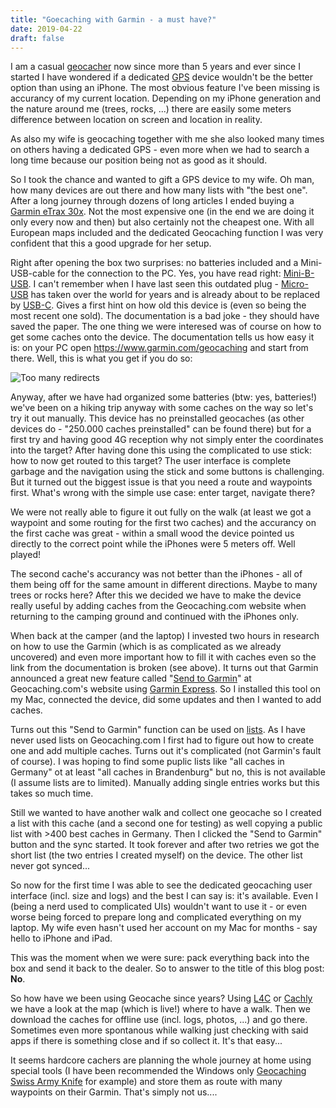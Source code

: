 ```yaml
---
title: "Goecaching with Garmin - a must have?"
date: 2019-04-22
draft: false
---
```

I am a casual [geocacher](https://www.geocaching.com/play) now since more than 5 years and ever since I started I have wondered if a dedicated [GPS](https://en.wikipedia.org/wiki/Global_Positioning_System) device wouldn't be the better option than using an iPhone. The most obvious feature I've been missing is accurancy of my current location. Depending on my iPhone generation and the nature around me (trees, rocks, ...) there are easily some meters difference between location on screen and location in reality.

As also my wife is geocaching together with me she also looked many times on others having a dedicated GPS - even more when we had to search a long time because our position being not as good as it should.

So I took the chance and wanted to gift a GPS device to my wife. Oh man, how many devices are out there and how many lists with "the best one". After a long journey through dozens of long articles I ended buying a [Garmin eTrax 30x](https://buy.garmin.com/de-DE/DE/p/518048). Not the most expensive one (in the end we are doing it only every now and then) but also certainly not the cheapest one. With all European maps included and the dedicated Geocaching function I was very confident that this a good upgrade for her setup.

Right after opening the box two surprises: no batteries included and a Mini-USB-cable for the connection to the PC. Yes, you have read right: [Mini-B-USB](https://en.wikipedia.org/wiki/USB_hardware#Mini_connectors). I can't remember when I have last seen this outdated plug - [Micro-USB](https://en.wikipedia.org/wiki/USB_hardware#Micro_connectors) has taken over the world for years and is already about to be replaced by [USB-C](https://en.wikipedia.org/wiki/USB-C). Gives a first hint on how old this device is (even so being the most recent one sold). The documentation is a bad joke - they should have saved the paper. The one thing we were interesed was of course on how to get some caches onto the device. The documentation tells us how easy it is: on your PC open <https://www.garmin.com/geocaching> and start from there. Well, this is what you get if you do so:

![Too many redirects](/img/tooManyRedirectsGarmin.jpg "Too many redirects")

Anyway, after we have had organized some batteries (btw: yes, batteries!) we've been on a hiking trip anyway with some caches on the way so let's try it out manually. This device has no preinstalled geocaches (as other devices do - "250.000 caches preinstalled" can be found there) but for a first try and having good 4G reception why not simply enter the coordinates into the target? After having done this using the complicated to use stick: how to now get routed to this target? The user interface is complete garbage and the navigation using the stick and some buttons is challenging. But it turned out the biggest issue is that you need a route and waypoints first. What's wrong with the simple use case: enter target, navigate there?

We were not really able to figure it out fully on the walk (at least we got a waypoint and some routing for the first two caches) and the accurancy on the first cache was great - within a small wood the device pointed us directly to the correct point while the iPhones were 5 meters off. Well played!

The second cache's accurancy was not better than the iPhones - all of them being off for the same amount in different directions. Maybe to many trees or rocks here? After this we decided we have to make the device really useful by adding caches from the Geocaching.com website when returning to the camping ground and continued with the iPhones only.

When back at the camper (and the laptop) I invested two hours in research on how to use the Garmin (which is as complicated as we already uncovered) and even more important how to fill it with caches even so the link from the documentation is broken (see above). It turns out that Garmin announced a great new feature called "[Send to Garmin](https://www.geocaching.com/blog/2017/04/new-a-magic-button-for-your-garmin-gps/)" at Geocaching.com's website using [Garmin Express](https://www.garmin.com/en-US/software/express). So I installed this tool on my Mac, connected the device, did some updates and then I wanted to add caches.

Turns out this "Send to Garmin" function can be used on [lists](https://www.geocaching.com/bookmarks/default.aspx?guid=64620b18-69dc-4f70-8d3c-31d0e28e7691&WptTypeID=2). As I have never used lists on Geocaching.com I first had to figure out how to create one and add multiple caches. Turns out it's complicated (not Garmin's fault of course). I was hoping to find some puplic lists like "all caches in Germany" ot at least "all caches in Brandenburg" but no, this is not available (I assume lists are to limited). Manually adding single entries works but this takes so much time. 

Still we wanted to have another walk and collect one geocache so I created a list with this cache (and a second one for testing) as well copying a public list with >400 best caches in Germany. Then I clicked the "Send to Garmin" button and the sync started. It took forever and after two retries we got the short list (the two entries I created myself) on the device. The other list never got synced...

So now for the first time I was able to see the dedicated geocaching user interface (incl. size and logs) and the best I can say is: it's available. Even I (being a nerd used to complicated UIs) wouldn't want to use it - or even worse being forced to prepare long and complicated everything on my laptop. My wife even hasn't used her account on my Mac for months - say hello to iPhone and iPad.

This was the moment when we were sure: pack everything back into the box and send it back to the dealer. So to answer to the title of this blog post: **No**.

So how have we been using Geocache since years? Using [L4C](https://www.looking4cache.com/) or [Cachly](http://www.cach.ly/) we have a look at the map (which is live!) where to have a walk. Then we download the caches for offline use (incl. logs, photos, ...) and go there. Sometimes even more spontanous while walking just checking with said apps if there is something close and if so collect it. It's that easy...

It seems hardcore cachers are planning the whole journey at home using special tools (I have been recommended the Windows only [Geocaching Swiss Army Knife](https://gsak.net/index.php) for example) and store them as route with many waypoints on their Garmin. That's simply not us....